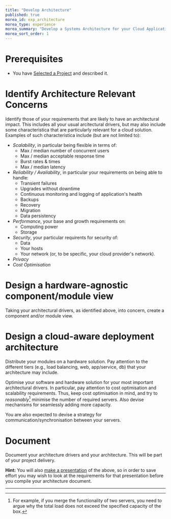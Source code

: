 ```yaml
---
title: "Develop Architecture"
published: true
morea_id: exp_architecture
morea_type: experience
morea_summary: "Develop a Systems Architecture for your Cloud Application"
morea_sort_order: 1
---
```

# Prerequisites
- You have [Selected a Project]({{site.baseurl}}/morea/ProjectBusinessCase/exp_selectproject.html) and described it.


# Identify Architecture Relevant Concerns
Identify those of your requirements that are likely to have an architectural impact. This includes all your usual arcitectural drivers, but may also include some characteristica that are particularly relevant for a cloud solution. Examples of such characteristica include (but are not limited to):

- *Scalability*, in particular being flexible in terms of:
  - Max / median number of concurrent users
  - Max / median acceptable response time
  - Burst rates & times
  - Max / median latency
- *Reliability / Availability*, in particular your requirements on being able to handle:
  - Transient failures
  - Upgrades without downtime
  - Continuous monitoring and logging of application's health
  - Backups
  - Recovery
  - Migration
  - Data persistency
- *Performance*, your base and growth requirements on:
  - Computing power
  - Storage
- *Security*, your particular requirents for security of:
  - Data
  - Your hosts
  - Your network (or, to be specific, your cloud provider's network).
- *Privacy*
- *Cost Optimisation*


# Design a hardware-agnostic component/module view
Taking your architectural drivers, as identified above, into concern, create a component and/or module view.

# Design a cloud-aware deployment architecture
Distribute your modules on a hardware solution. Pay attention to the different tiers (e.g., load balancing, web, app/service, db) that your architecture may include.

Optimise your software and hardware solution for your most important architectural drivers. In particular, pay attention to cost optimisation and scalability requirements. Thus, keep cost optimisation in mind, and try to *reasonably*[^1] minimise the number of required servers. Also devise mechanisms for seamlessly adding more capacity.

You are also expected to devise a strategy for communication/synchronisation between your servers.

# Document
Document your architecture drivers and your architecture. This will be part of your project delivery.

**Hint:** You will also [make a presentation]({{site.baseurl}}/morea/ProjectArchitecture/exp_presentarchitecture.html) of the above, so in order to save effort you may wish to look at the requirements for that presentation before you compile your architecture document.

---
[^1]: For example, if you merge the functionality of two servers, you need to argue why the total load does not exceed the specified capacity of the box. 